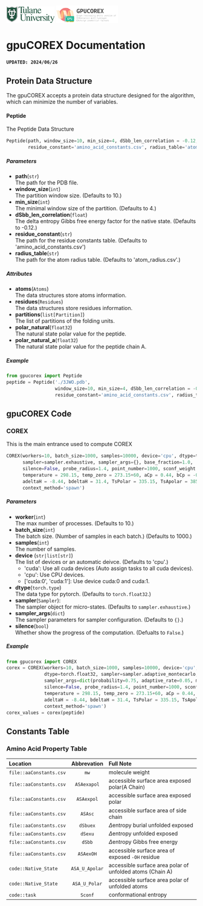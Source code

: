 <img src="/images/tulane_long.png" width="128px">
<img src="/images/icon_bar.png" width="164px">

# gpuCOREX Documentation

**`UPDATED: 2024/06/26`**  

## Protein Data Structure

The gpuCOREX accepts a protein data structure designed for the algorithm, which can minimize the number of variables.

#### Peptide
The Peptide Data Structure
```python
Peptide(path, window_size=10, min_size=4, dSbb_len_correlation = -0.12,
        residue_constant='amino_acid_constants.csv', radius_table='atom_radius.csv')
```
##### Parameters  
- **path**(`str`)   
    The path for the PDB file.
- **window_size**(`int`)  
    The partition window size. (Defaults to 10.)
- **min_size**(`int`)  
    The minimal window size of the partition. (Defaults to 4.)
- **dSbb_len_correlation**(`float`)  
    The delta entropy Gibbs free energy factor for the native state. (Defaults to -0.12.)
- **residue_constant**(`str`)  
    The path for the residue constants table. (Defaults to 'amino_acid_constants.csv')
- **radius_table**(`str`)  
    The path for the atom radius table. (Defaults to 'atom_radius.csv'.)

##### Attributes
- **atoms**(`Atoms`)  
    The data structures store atoms information.
- **residues**(`Residues`)  
    The data structures store residues information.
- **partitions**(`list[Partition]`)  
    The list of partitions of the folding units.
- **polar_natural**(`float32`)  
    The natural state polar value for the peptide.
- **polar_natural_a**(`float32`)  
    The natural state polar value for the peptide chain A.

##### Example
```python
from gpucorex import Peptide
peptide = Peptide('./3JWO.pdb',
                  window_size=10, min_size=4, dSbb_len_correlation = -0.12,
                  residue_constant='amino_acid_constants.csv', radius_table='atom_radius.csv')
```

## gpuCOREX Code

### COREX
This is the main entrance used to compute COREX
```python
COREX(workers=10, batch_size=1000, samples=10000, device='cpu', dtype=torch.float32,
      sampler=sampler.exhaustive, sampler_args={}, base_fraction=1.0,
      silence=False, probe_radius=1.4, point_number=1000, sconf_weight = 0.5,
      temperature = 298.15, temp_zero = 273.15+60, aCp = 0.44, bCp = -0.26,
      adeltaH = -8.44, bdeltaH = 31.4, TsPolar = 335.15, TsApolar = 385.15,
      context_method='spawn')
```

##### Parameters
- **worker**(`int`)  
    The max number of processes. (Defaults to 10.)
- **batch_size**(`int`)  
    The batch size. (Number of samples in each batch.) (Defaults to 1000.)
- **samples**(`int`)  
    The number of samples.
- **device** (`str|list[str]`)  
    The list of devices or an automatic deivce. (Defaults to 'cpu'.)  
    - 'cuda': Use all cuda devices (Auto assign tasks to all cuda devices).
    - 'cpu': Use CPU devices.
    - ['cuda:0', 'cuda:1']: Use device cuda:0 and cuda:1.
- **dtype**(`torch.type`)  
    The data type for pytorch. (Defaults to `torch.float32`.)
- **sampler**(`Sampler`):  
    The sampler object for micro-states. (Defaults to `sampler.exhaustive`.)
- **sampler_args**(`dict`)  
    The sampler parameters for sampler configuration. (Defaults to `{}`.)
- **silence**(`bool`)  
    Whether show the progress of the computation. (Defualts to `False`.)

##### Example
```python
from gpucorex import COREX
corex = COREX(workers=10, batch_size=1000, samples=10000, device='cpu',
              dtype=torch.float32, sampler=sampler.adaptive_montecarlo, 
              sampler_args=dict(probability=0.75, adaptive_rate=0.05, min_rate=0.01), base_fraction=1.0,
              silence=False, probe_radius=1.4, point_number=1000, sconf_weight = 0.5,
              temperature = 298.15, temp_zero = 273.15+60, aCp = 0.44, bCp = -0.26,
              adeltaH = -8.44, bdeltaH = 31.4, TsPolar = 335.15, TsApolar = 385.15,
              context_method='spawn')
corex_values = corex(peptide)
```
## Constants Table
### Amino Acid Property Table
|Location|Abbrevation|Full Note|
|:-------|:---------:|:--------|
|`file::aaConstants.csv`|`mw`       |molecule weight|
|`file::aaConstants.csv`|`ASAexapol`|accessible surface area exposed polar(A Chain)|
|`file::aaConstants.csv`|`ASAexpol`|accessible surface area exposed polar|
|`file::aaConstants.csv`|`ASAsc`|accessible surface area of side chain|
|`file::aaConstants.csv`|`dSbuex`|$\Delta$entropy burial unfolded exposed|
|`file::aaConstants.csv`|`dSexu`|$\Delta$entropy unfolded exposed|
|`file::aaConstants.csv`|`dSbb`|$\Delta$entropy Gibbs free energy|
|`file::aaConstants.csv`|`ASAexOH`|accessible surface area of exposed `-OH` residue|
|`code::Native_State`|`ASA_U_Apolar`|accessible surface area polar of unfolded atoms (Chain A)|
|`code::Native_State`|`ASA_U_Polar`|accessible surface area polar of unfolded atoms|
|`code::task`|`Sconf`|conformational entropy|